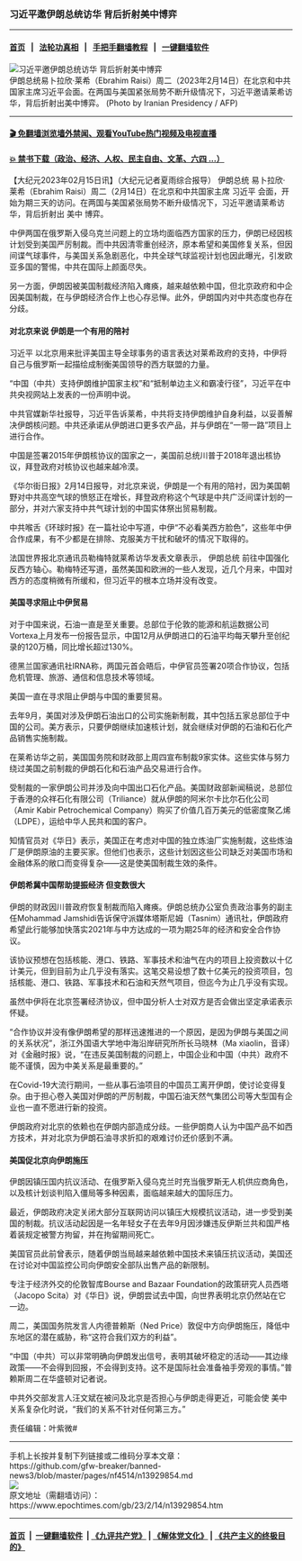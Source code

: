 ### 习近平邀伊朗总统访华 背后折射美中博弈
------------------------

#### [首页](https://github.com/gfw-breaker/banned-news3/blob/master/README.md) &nbsp;&nbsp;|&nbsp;&nbsp; [法轮功真相](https://github.com/begood0513/basic/blob/master/README.md)  &nbsp;&nbsp;|&nbsp;&nbsp; [手把手翻墙教程](https://github.com/gfw-breaker/guides/wiki)  &nbsp;&nbsp;|&nbsp;&nbsp; [一键翻墙软件](https://github.com/gfw-breaker/nogfw/blob/master/README.md)  



<div><img alt="习近平邀伊朗总统访华 背后折射美中博弈" class="attachment-djy_600_400 size-djy_600_400 wp-post-image" src="https://i.epochtimes.com/assets/uploads/2023/02/id13930131-000_33992M3-600x400.jpg"/>
<div class="caption">
 伊朗总统易卜拉欣·莱希（Ebrahim Raisi）周二（2023年2月14日）在北京和中共国家主席习近平会面。在两国与美国紧张局势不断升级情况下，习近平邀请莱希访华，背后折射出美中博弈。 (Photo by Iranian Presidency / AFP)
</div></div><hr/>

#### [ 🎬  免翻墙浏览墙外禁闻、观看YouTube热门视频及电视直播](https://github.com/gfw-breaker/HelloWorld)

#### [ 💥  禁书下载（政治、经济、人权、民主自由、文革、六四 ...）](https://github.com/gfw-breaker/books/blob/master/README.md)

<div><p>
 【大纪元2023年02月15日讯】（大纪元记者夏雨综合报导）
 <ok href="https://www.epochtimes.com/gb/tag/%E4%BC%8A%E6%9C%97%E6%80%BB%E7%BB%9F.html">
  伊朗总统
 </ok>
 易卜拉欣·莱希（Ebrahim Raisi）周二（2月14日）在北京和中共国家主席
 <ok href="https://www.epochtimes.com/gb/tag/%E4%B9%A0%E8%BF%91%E5%B9%B3.html">
  习近平
 </ok>
 会面，开始为期三天的访问。在两国与美国紧张局势不断升级情况下，习近平邀请莱希访华，背后折射出
 <ok href="https://www.epochtimes.com/gb/tag/%E7%BE%8E%E4%B8%AD.html">
  美中
 </ok>
 博弈。
</p>
<p>
 中伊两国在俄罗斯入侵乌克兰问题上的立场均面临西方国家的压力，伊朗已经因核计划受到美国严厉制裁。而中共因清零重创经济，原本希望和美国修复关系，但因间谍气球事件，与美国关系急剧恶化，中共全球气球监视计划也因此曝光，引发欧亚多国的警惕，中共在国际上颜面尽失。
</p>
<p>
 另一方面，伊朗因被美国制裁经济陷入瘫痪，越来越依赖中国，但北京政府和中企因美国制裁，在与伊朗经济合作上也心存忌惮。此外，伊朗国内对中共态度也存在分歧。
</p>
<h4>
 对北京来说 伊朗是一个有用的陪衬
</h4>
<p>
 <ok href="https://www.epochtimes.com/gb/tag/%E4%B9%A0%E8%BF%91%E5%B9%B3.html">
  习近平
 </ok>
 以北京用来批评美国主导全球事务的语言表达对莱希政府的支持，中伊将自己与俄罗斯一起描绘成制衡美国领导的西方联盟的力量。
</p>
<p>
 “中国（中共）支持伊朗维护国家主权”和“抵制单边主义和霸凌行径”，习近平在中共央视网站上发表的一份声明中说。
</p>
<p>
 中共官媒新华社报导，习近平告诉莱希，中共将支持伊朗维护自身利益，以妥善解决伊朗核问题。中共还承诺从伊朗进口更多农产品，并与伊朗在“一带一路”项目上进行合作。
</p>
<p>
 中国是签署2015年伊朗核协议的国家之一，美国前总统川普于2018年退出核协议，拜登政府对核协议也越来越冷漠。
</p>
<p>
 《华尔街日报》2月14日报导，对北京来说，伊朗是一个有用的陪衬，因为美国朝野对中共高空气球的愤怒正在增长，拜登政府称这个气球是中共广泛间谍计划的一部分，并对六家支持中共气球计划的中国实体祭出贸易制裁。
</p>
<p>
 中共喉舌《环球时报》在一篇社论中写道，中伊“不必看美西方脸色”，这些年中伊合作成果，有不少都是在排除、克服美方干扰和破坏的情况下取得的。
</p>
<p>
 法国世界报北京通讯员勒梅特就莱希访华发表文章表示，
 <ok href="https://www.epochtimes.com/gb/tag/%E4%BC%8A%E6%9C%97%E6%80%BB%E7%BB%9F.html">
  伊朗总统
 </ok>
 前往中国强化反西方轴心。勒梅特还写道，虽然美国和欧洲的一些人发现，近几个月来，中国对西方的态度稍微有所缓和，但习近平的根本立场并没有改变。
</p>
<h4>
 美国寻求阻止中伊贸易
</h4>
<p>
 对于中国来说，石油一直是至关重要。总部位于伦敦的能源和航运数据公司Vortexa上月发布一份报告显示，中国12月从伊朗进口的石油平均每天攀升至创纪录的120万桶，同比增长超过130%。
</p>
<p>
 德黑兰国家通讯社IRNA称，两国元首会晤后，中伊官员签署20项合作协议，包括危机管理、旅游、通信和信息技术等领域。
</p>
<p>
 美国一直在寻求阻止伊朗与中国的重要贸易。
</p>
<p>
 去年9月，美国对涉及伊朗石油出口的公司实施新制裁，其中包括五家总部位于中国的公司。美方表示，只要伊朗继续加速核计划，就会继续对伊朗的石油和石化产品销售实施制裁。
</p>
<p>
 在莱希访华之前，美国国务院和财政部上周四宣布制裁9家实体。这些实体与努力绕过美国之前制裁的伊朗石化和石油产品交易进行合作。
</p>
<p>
 受制裁的一家伊朗公司并涉及向中国出口石化产品。美国财政部新闻稿说，总部位于香港的众祥石化有限公司（Triliance）就从伊朗的阿米尔卡比尔石化公司（Amir Kabir Petrochemical Company）购买了价值几百万美元的低密度聚乙烯（LDPE），运给中华人民共和国的客户。
</p>
<p>
 知情官员对《华日》表示，美国正在考虑对中国的独立炼油厂实施制裁，这些炼油厂是伊朗原油的主要买家。但他们也表示，这些计划因这些公司缺乏对美国市场和金融体系的敞口而变得复杂——这是使美国制裁生效的条件。
</p>
<h4>
 伊朗希冀中国帮助提振经济 但变数很大
</h4>
<p>
 伊朗的财政因川普政府恢复制裁而陷入瘫痪。伊朗总统办公室负责政治事务的副主任Mohammad Jamshidi告诉保守派媒体塔斯尼姆（Tasnim）通讯社，伊朗政府希望此行能够加快落实2021年与中方达成的一项为期25年的经济和安全合作协议。
</p>
<p>
 该协议预想在包括核能、港口、铁路、军事技术和油气在内的项目上投资数以十亿计美元，但到目前为止几乎没有落实。这笔交易设想了数十亿美元的投资项目，包括核能、港口、铁路、军事技术和石油和天然气项目，但迄今为止几乎没有实现。
</p>
<p>
 虽然中伊将在北京签署经济协议，但中国分析人士对双方是否会做出坚定承诺表示怀疑。
</p>
<p>
 “合作协议并没有像伊朗希望的那样迅速推进的一个原因，是因为伊朗与美国之间的关系状况”，浙江外国语大学地中海沿岸研究所所长马晓林（Ma xiaolin，音译）对《金融时报》说，“在违反美国制裁的问题上，中国企业和中国（中共）政府不能不谨慎，因为中美关系是最重要的。”
</p>
<p>
 在Covid-19大流行期间，一些从事石油项目的中国员工离开伊朗，使讨论变得复杂。由于担心卷入美国对伊朗的严厉制裁，中国石油天然气集团公司等大型国有企业也一直不愿进行新的投资。
</p>
<p>
 伊朗政府对北京的依赖也在伊朗内部造成分歧。一些伊朗商人认为中国产品不如西方技术，并对北京为伊朗石油寻求折扣的艰难讨价还价感到不满。
</p>
<h4>
 美国促北京向伊朗施压
</h4>
<p>
 伊朗因镇压国内抗议活动、在俄罗斯入侵乌克兰时充当俄罗斯无人机供应商角色，以及核计划谈判陷入僵局等多种因素，面临越来越大的国际压力。
</p>
<p>
 最近，伊朗政府决定关闭大部分互联网访问以镇压大规模抗议活动，进一步受到美国的制裁。抗议活动起因是一名年轻女子在去年9月因涉嫌违反伊斯兰共和国严格着装规定被警方拘留，并在拘留期间死亡。
</p>
<p>
 美国官员此前曾表示，随着伊朗当局越来越依赖中国技术来镇压抗议活动，美国还在讨论对中国监控公司向伊朗安全部队出售产品的新限制。
</p>
<p>
 专注于经济外交的伦敦智库Bourse and Bazaar Foundation的政策研究人员西塔（Jacopo Scita）对《华日》说，伊朗尝试去中国，向世界表明北京仍然站在它一边。
</p>
<p>
 周二，美国国务院发言人内德普赖斯（Ned Price）敦促中方向伊朗施压，降低中东地区的潜在威胁，称“这符合我们双方的利益”。
</p>
<p>
 “中国（中共）可以非常明确向伊朗发出信号，表明其破坏稳定的活动——其边缘政策——不会得到回报，不会得到支持。这不是国际社会准备袖手旁观的事情。”普赖斯周二在华盛顿对记者说。
</p>
<p>
 中共外交部发言人汪文斌在被问及北京是否担心与伊朗走得更近，可能会使
 <ok href="https://www.epochtimes.com/gb/tag/%E7%BE%8E%E4%B8%AD.html">
  美中
 </ok>
 关系复杂化时说，“我们的关系不针对任何第三方。”
</p>
<p>
 责任编辑：叶紫微#
</p>
</div>
<hr/>
手机上长按并复制下列链接或二维码分享本文章：<br/>
https://github.com/gfw-breaker/banned-news3/blob/master/pages/nf4514/n13929854.md <br/>
<a href='https://github.com/gfw-breaker/banned-news3/blob/master/pages/nf4514/n13929854.md'><img src='https://github.com/gfw-breaker/banned-news3/blob/master/pages/nf4514/n13929854.md.png'/></a> <br/>
原文地址（需翻墙访问）：https://www.epochtimes.com/gb/23/2/14/n13929854.htm


------------------------
#### [首页](https://github.com/gfw-breaker/banned-news3/blob/master/README.md) &nbsp;|&nbsp; [一键翻墙软件](https://github.com/gfw-breaker/nogfw/blob/master/README.md) &nbsp;| [《九评共产党》](https://github.com/gfw-breaker/9ping.md/blob/master/README.md#九评之一评共产党是什么) | [《解体党文化》](https://github.com/gfw-breaker/jtdwh.md/blob/master/README.md) | [《共产主义的终极目的》](https://github.com/gfw-breaker/gczydzjmd.md/blob/master/README.md)


<img src='http://gfw-breaker.win/banned-news3/pages/nf4514/n13929854.md' width='0px' height='0px'/>